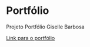 # Portfólio

Projeto Portfólio Giselle Barbosa

[Link para o portfólio](https://gisellebarbosa.github.io/portfolio)
